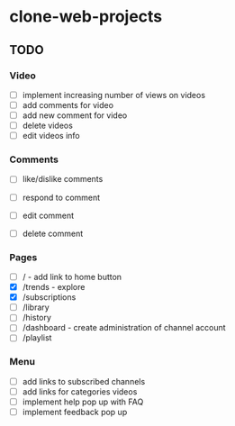 # clone-web-projects

## TODO

### Video

- [ ]  implement increasing number of views on videos
- [ ]  add comments for video
- [ ]  add new comment for video
- [ ]  delete videos
- [ ]  edit videos info

### Comments
- [ ] like/dislike comments
- [ ] respond to comment
- [ ] edit comment
- [ ] delete comment


### Pages
- [ ] / - add link to home button
- [x] /trends - explore 
- [x] /subscriptions 
- [ ] /library
- [ ] /history
- [ ] /dashboard - create administration of channel account
- [ ] /playlist

### Menu
- [ ] add links to subscribed channels
- [ ] add links for categories videos
- [ ] implement help pop up with FAQ
- [ ] implement feedback pop up

